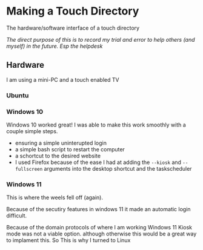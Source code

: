 # Making a Touch Directory
The hardware/software interface of a touch directory

*The direct purpose of this is to record my trial and error to help others (and myself) in the future.*
*Esp the helpdesk*

## Hardware
I am using a mini-PC and a touch enabled TV

### Ubuntu

### Windows 10
Windows 10 worked great!
I was able to make this work smoothly with a couple simple steps.

- ensuring a simple uninterupted login
- a simple bash script to restart the computer
- a schortcut to the desired website
-    I used Firefox because of the ease I had at adding the `--kiosk` and `--fullscreen` arguments into the desktop shortcut and the taskscheduler 

### Windows 11
This is where the weels fell off (again).

Because of the secutiry features in windows 11 it made an automatic login difficult.

Because of the domain protocols of where I am working Windows 11 Kiosk mode was not a viable option. although otherwise this would be a great way to implament this.
So This is why I turned to Linux
